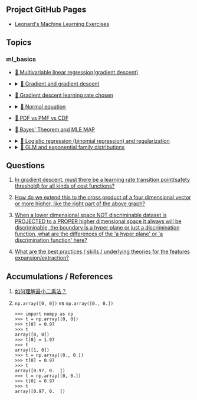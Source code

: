 ## Project GitHub Pages

- [Leonard's Machine Learning Exercises](https://lnshi.github.io/ml-exercises/)

## Topics

### ml_basics

- [🐳 Multivariable linear regression(gradient descent)](https://lnshi.github.io/ml-exercises/ml_basics_in_html/rdm001_multivariable_linear_regression_gradient_descent/multivariable_linear_regression_gradient_descent.html)

- <details>
    <summary>
      <a href="https://lnshi.github.io/ml-exercises/ml_basics_in_html/rdm002_gradient_and_gradient_descent/gradient_and_gradient_descent.html">
        🐳 Gradient and gradient descent
      </a>
    </summary>
    <p>
      <ul>
        <li>Derivative</li>
        <li>Derivative and partial derivative</li>
        <li>Derivative and directional derivative</li>
        <li>Derivative and gradient</li>
        <li>Gradient descent algorithm</li>
      </ul>
    </p>
  </details>

- [🐳 Gradient descent learning rate chosen](https://lnshi.github.io/ml-exercises/ml_basics_in_html/rdm003_gradient_descent_learning_rate_chosen/gradient_descent_learning_rate_chosen.html)

- <details>
    <summary>
      <a href="https://lnshi.github.io/ml-exercises/ml_basics_in_html/rdm004_normal_equation/normal_equation.html">
        🐳 Normal equation
      </a>
    </summary>
    <p>
      <ul>
        <li>Vector addition and subtraction</li>
        <li>Vector dot product (scalar product, inner product)</li>
        <li>Vector cross product</li>
        <li>Normal equation</li>
      </ul>
    </p>
  </details>

- [🐶 PDF vs PMF vs CDF](https://lnshi.github.io/ml-exercises/ml_basics_in_html/rdm005_PDF_PMF_CDF/PDF_PMF_CDF.html)

- [🐶 Bayes’ Theorem and MLE MAP](https://lnshi.github.io/ml-exercises/ml_basics_in_html/rdm006_Bayes%E2%80%99%20Theorem_and_MLE_MAP/Bayes%E2%80%99%20Theorem_and_MLE_MAP.html)

- <details>
    <summary>
      <a href="https://lnshi.github.io/ml-exercises/ml_basics_in_html/rdm007_logistic_regression%28binomial_regression%29_and_regularization/logistic_regression%28binomial_regression%29_and_regularization.html">
        🐶 Logistic regression (binomial regression) and regularization
      </a>
    </summary>
    <p>
      <ul>
        <li>Experience scipy.optimize.fmin_tnc</li>
        <li>Regularization</li>
        <li>Norm of vector and matrix</li>
        <li>Dataset features expansion/extraction</li>
        <li>When a lower dimensional space NOT discriminable dataset is PROJECTED to a PROPER higher dimensional space it always will be discriminable, the boundary is a hyper plane or just a discrimination function.</li>
        <li>Model accuracy comparison between 10-dimensional and 6-dimensional</li>
        <li>'linear_model.LogisticRegression' with sklearn</li>
      </ul>
    </p>
  </details>

- <details>
    <summary>
      <a href="https://lnshi.github.io/ml-exercises/ml_basics_in_html/rdm008_GLM_and_exponential_family_distributions/GLM_and_exponential_family_distributions.html">
        🐶 GLM and exponential family distributions
      </a>
    </summary>
    <p>
      <ul>
        <li>Bernoulli distribution in GLM form</li>
        <li>Gaussian distribution (normal distribution) in GLM form</li>
        <li>Softmax regression (multinomial logistic regression) (categorical distribution (variant 3)) in GLM form</li>
        <li>GLM ⇒ linear regression</li>
        <li>GLM ⇒ logistic regression</li>
        <li>Why the PMF for categorical distribution(special form of multinomial distribution: k > 2 and n = 1) has no coefficient</li>
        <li>How to use the table here [Table of distributions](https://en.wikipedia.org/wiki/Exponential_family#Table_of_distributions) to build GLM quickly</li>
      </ul>
    </p>
  </details>

## Questions

1. [In gradient descent, must there be a learning rate transition point(safety threshold) for all kinds of cost functions?](https://lnshi.github.io/ml-exercises/ml_basics_in_html/rdm003_gradient_descent_learning_rate_chosen/gradient_descent_learning_rate_chosen.html#Final-question)

2. [How do we extend this to the cross product of a four dimensional vector or more higher, like the right part of the above graph?](https://lnshi.github.io/ml-exercises/ml_basics_in_html/rdm004_normal_equation/normal_equation.html#Cross-product)

3. [When a lower dimensional space NOT discriminable dataset is PROJECTED to a PROPER higher dimensional space it always will be discriminable, the boundary is a hyper plane or just a discrimination function, what are the differences of the 'a hyper plane' or 'a discrimination function' here?](https://lnshi.github.io/ml-exercises/ml_basics_in_html/rdm007_logistic_regression%28binomial_regression%29_and_regularization/logistic_regression%28binomial_regression%29_and_regularization.html#Question:-what-are-the-differences-of-the-'a-hyper-plane'-or-'a-discrimination-function'-here?)

4. [What are the best practices / skills / underlying theories for the features expansion/extraction?](https://lnshi.github.io/ml-exercises/ml_basics_in_html/rdm007_logistic_regression%28binomial_regression%29_and_regularization/logistic_regression%28binomial_regression%29_and_regularization.html#Question:-what-are-the-best-practices-/-skills-/-underlying-theories-for-the-features-expansion/extraction?)

## Accumulations / References

1. [如何理解最小二乘法？](https://mp.weixin.qq.com/s/4e9ZiiGIOWx_ZUGjzgavWw)

2. `np.array([0, 0])` vs `np.array([0., 0.])`

    ```
    >>> import numpy as np
    >>> t = np.array([0, 0])
    >>> t[0] = 0.97
    >>> t
    array([0, 0])
    >>> t[0] = 1.97
    >>> t
    array([1, 0])
    >>> t = np.array([0., 0.])
    >>> t[0] = 0.97
    >>> t
    array([0.97, 0.  ])
    >>> t = np.array([0, 0.])
    >>> t[0] = 0.97
    >>> t
    array([0.97, 0.  ])
    ```
